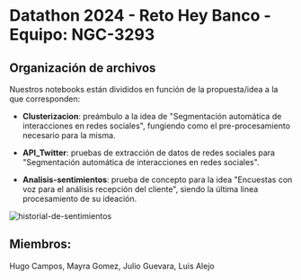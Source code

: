 # Datathon 2024 - Reto Hey Banco - Equipo: NGC-3293
## Organización de archivos
Nuestros notebooks están divididos en función de la propuesta/idea a la que corresponden:
- **Clusterizacion**: preámbulo a la idea de "Segmentación automática de interacciones en redes sociales", fungiendo como el pre-procesamiento necesario para la misma.

- **API_Twitter**: pruebas de extracción de datos de redes sociales para "Segmentación automática de interacciones en redes sociales".

- **Analisis-sentimientos**: prueba de concepto para la idea "Encuestas con voz para el análisis recepción del cliente", siendo la última linea procesamiento de su ideación.

![historial-de-sentimientos](https://github.com/JulioGuevaraA01704733/Reto-Hey-NGC-3293/assets/85531201/ab60c698-713a-4782-83c3-3bd880de979c)

## Miembros:
Hugo Campos, Mayra Gomez, Julio Guevara, Luis Alejo
